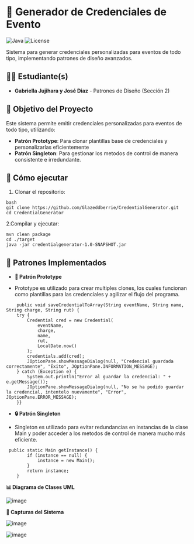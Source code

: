 # 🪪 Generador de Credenciales de Evento

![Java](https://img.shields.io/badge/Java-21%2B-green)
![License](https://img.shields.io/badge/License-GNU-green)

Sistema para generar credenciales personalizadas para eventos de todo tipo, implementando patrones de diseño avanzados.

## 👨‍🎓 Estudiante(s)
- **Gabriella Jujihara y José Diaz** - Patrones de Diseño (Sección 2)

## 🎯 Objetivo del Proyecto
Este sistema permite emitir credenciales personalizadas para eventos de todo tipo, utilizando:
- **Patrón Prototype**: Para clonar plantillas base de credenciales y personalizarlas eficientemente
- **Patrón Singleton**: Para gestionar los metodos de control de manera consistente e irredundante.

## 🚀 Cómo ejecutar

1. Clonar el repositorio:
```
bash
git clone https://github.com/Glazeddberrie/CredentialGenerator.git
cd CredentialGenerator
```
2.Compilar y ejecutar:
```
mvn clean package
cd ./target
java -jar credentialgenerator-1.0-SNAPSHOT.jar
```
## 🧬 Patrones Implementados
- **🔄 Patrón Prototype**

- Prototype es utilizado para crear multiples clones, los cuales funcionan como plantillas para las credenciales y agilizar el flujo del programa.

```
    public void saveCredentialToArray(String eventName, String name, String charge, String rut) {
    try {
        Credential cred = new Credential(
            eventName,
            charge,
            name,
            rut,
            LocalDate.now()
        );
        credentials.add(cred);
        JOptionPane.showMessageDialog(null, "Credencial guardada correctamente", "Éxito", JOptionPane.INFORMATION_MESSAGE);
    } catch (Exception e) {
        System.out.println("Error al guardar la credencial: " + e.getMessage());
        JOptionPane.showMessageDialog(null, "No se ha podido guardar la credencial, intentelo nuevamente", "Error", JOptionPane.ERROR_MESSAGE);
    }}
```

- **🔒 Patrón Singleton**

- Singleton es utilizado para evitar redundancias en instancias de la clase Main y poder acceder a los metodos de control de manera mucho más eficiente.
  
```
 public static Main getInstance() {
        if (instance == null) {
            instance = new Main();
        }
        return instance;
    }
```

**📊 Diagrama de Clases UML**

![image](https://github.com/user-attachments/assets/f360d2f1-7fe1-4c2f-b652-6482d6bcaa82)


**📸 Capturas del Sistema**

![image](https://github.com/user-attachments/assets/41300392-aae2-432a-803b-28f0fa9989e3)

![image](https://github.com/user-attachments/assets/09c79f5a-e230-4b43-9025-ff0d411426e6)
